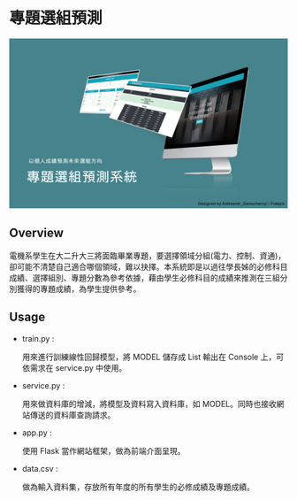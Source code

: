 # 專題選組預測

![overview](static/readme/Overview.png)

## Overview

電機系學生在大二升大三將面臨畢業專題，要選擇領域分組(電力、控制、資通)，卻可能不清楚自己適合哪個領域，難以抉擇。本系統即是以過往學長姊的必修科目成績、選擇組別、專題分數為參考依據，藉由學生必修科目的成績來推測在三組分別獲得的專題成績，為學生提供參考。

## Usage

- train.py :

    用來進行訓練線性回歸模型，將 MODEL 儲存成 List 輸出在 Console 上，可依需求在 service.py 中使用。

- service.py :

    用來做資料庫的增減，將模型及資料寫入資料庫，如 MODEL。同時也接收網站傳送的資料庫查詢請求。
    

- app.py :

    使用 Flask 當作網站框架，做為前端介面呈現。

- data.csv :

    做為輸入資料集，存放所有年度的所有學生的必修成績及專題成績。
